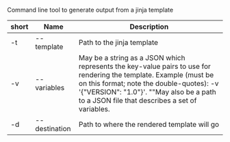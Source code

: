 Command line tool to generate output from a jinja template

| short | Name          | Description                                                                                                                                                                                                                                                         |
|-------|---------------|---------------------------------------------------------------------------------------------------------------------------------------------------------------------------------------------------------------------------------------------------------------------|
| -t    | --template    | Path to the jinja template                                                                                                                                                                                                                                          |
| -v    | --variables   | May be a string as a JSON which represents the key-value pairs to use for rendering the template. Example (must be on this format; note the double-quotes): -v '{\"VERSION\": \"1.0\"}'. ""May also be a path to a JSON file that describes a set of variables. |
| -d    | --destination | Path to where the rendered template will go                                                                                                                                                                                                                         |